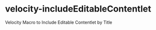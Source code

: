 velocity-includeEditableContentlet
==================================

Velocity Macro to Include Editable Contentlet by Title
